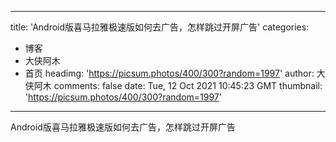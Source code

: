 
---
title: 'Android版喜马拉雅极速版如何去广告，怎样跳过开屏广告'
categories: 
 - 博客
 - 大侠阿木
 - 首页
headimg: 'https://picsum.photos/400/300?random=1997'
author: 大侠阿木
comments: false
date: Tue, 12 Oct 2021 10:45:23 GMT
thumbnail: 'https://picsum.photos/400/300?random=1997'
---

<div>   
Android版喜马拉雅极速版如何去广告，怎样跳过开屏广告  
</div>
            